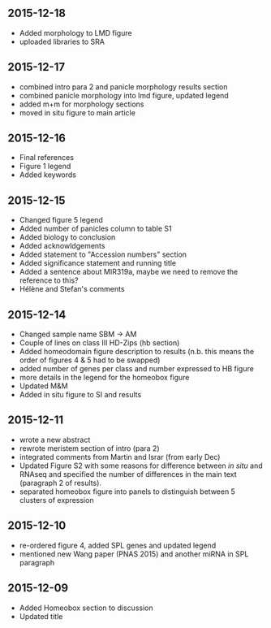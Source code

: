 ## 2015-12-18
* Added morphology to LMD figure
* uploaded libraries to SRA


## 2015-12-17
* combined intro para 2 and panicle morphology results section
* combined panicle morphology into lmd figure, updated legend
* added m+m for morphology sections
* moved in situ figure to main article

## 2015-12-16
* Final references
* Figure 1 legend
* Added keywords
 
## 2015-12-15
* Changed figure 5 legend
* Added number of panicles column to table S1
* Added biology to conclusion
* Added acknowldgements
* Added statement to "Accession numbers" section
* Added significance statement and running title
* Added a sentence about MIR319a, maybe we need to remove the reference to this?
* Hélène and Stefan's comments

## 2015-12-14
* Changed sample name SBM -> AM
* Couple of lines on class III HD-Zips (hb section)
* Added homeodomain figure description to results (n.b. this means the order of figures 4 & 5 had to be swapped)
* added number of genes per class and number expressed to HB figure
* more details in the legend for the homeobox figure
* Updated M&M
* Added in situ figure to SI and results

## 2015-12-11
* wrote a new abstract
* rewrote meristem section of intro (para 2)
* integrated comments from Martin and Israr (from early Dec)
* Updated Figure S2 with some reasons for difference between *in situ* and RNAseq and specified the number of differences in the main text (paragraph 2 of results).
* separated homeobox figure into panels to distinguish between 5 clusters of expression

## 2015-12-10
* re-ordered figure 4, added SPL genes and updated legend
* mentioned new Wang paper (PNAS 2015) and another miRNA in SPL paragraph

## 2015-12-09
* Added Homeobox section to discussion
* Updated title